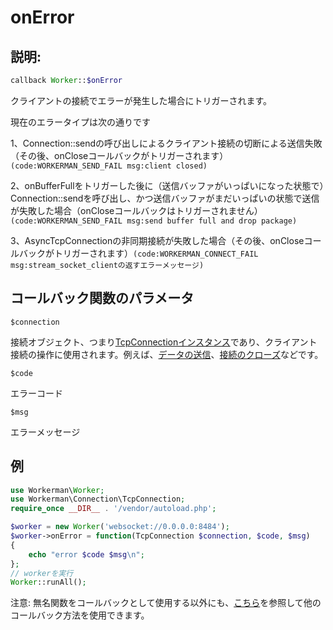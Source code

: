 # onError
## 説明:
```php
callback Worker::$onError
```

クライアントの接続でエラーが発生した場合にトリガーされます。

現在のエラータイプは次の通りです

1、Connection::sendの呼び出しによるクライアント接続の切断による送信失敗（その後、onCloseコールバックがトリガーされます）``` (code:WORKERMAN_SEND_FAIL msg:client closed) ```

2、onBufferFullをトリガーした後に（送信バッファがいっぱいになった状態で）Connection::sendを呼び出し、かつ送信バッファがまだいっぱいの状態で送信が失敗した場合（onCloseコールバックはトリガーされません）``` (code:WORKERMAN_SEND_FAIL msg:send buffer full and drop package) ```

3、AsyncTcpConnectionの非同期接続が失敗した場合（その後、onCloseコールバックがトリガーされます）``` (code:WORKERMAN_CONNECT_FAIL msg:stream_socket_clientの返すエラーメッセージ) ```

## コールバック関数のパラメータ

``` $connection ```

接続オブジェクト、つまり[TcpConnectionインスタンス](../tcp-connection.md)であり、クライアント接続の操作に使用されます。例えば、[データの送信](../tcp-connection/send.md)、[接続のクローズ](../tcp-connection/close.md)などです。

``` $code ```

エラーコード

``` $msg ```

エラーメッセージ

## 例

```php
use Workerman\Worker;
use Workerman\Connection\TcpConnection;
require_once __DIR__ . '/vendor/autoload.php';

$worker = new Worker('websocket://0.0.0.0:8484');
$worker->onError = function(TcpConnection $connection, $code, $msg)
{
    echo "error $code $msg\n";
};
// workerを実行
Worker::runAll();
```

注意: 無名関数をコールバックとして使用する以外にも、[こちら](../faq/callback_methods.md)を参照して他のコールバック方法を使用できます。
